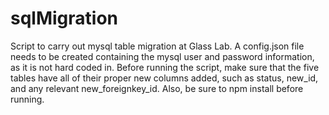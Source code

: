 sqlMigration
============

Script to carry out mysql table migration at Glass Lab.  A config.json file needs to be created containing the mysql user and password information, as it is not hard coded in.  Before running the script, make sure that the five tables have all of their proper new columns added, such as status, new_id, and any relevant new_foreignkey_id.  Also, be sure to npm install before running.
